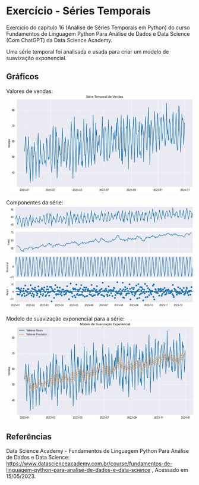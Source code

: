 # Exercício - Séries Temporais

Exercício do capítulo 16 (Análise de Séries Temporais em Python) do 
curso Fundamentos de Linguagem Python Para Análise de Dados e Data Science (Com ChatGPT) da Data Science Academy.

Uma série temporal foi analisada e usada para criar um modelo de suavização exponencial.

## Gráficos

Valores de vendas:
![Serie-Valores](SerieTemporal-ValoresVendas.png)



Componentes da série:
![Serie-Componentes](SerieTemporal-Componentes.png)



Modelo de suavização exponencial para a série:
![Serie-Modelo](SerieTemporal-Modelo.png)

## Referências
Data Science Academy - Fundamentos de Linguagem Python Para Análise de Dados e Data Science: 
https://www.datascienceacademy.com.br/course/fundamentos-de-linguagem-python-para-analise-de-dados-e-data-science , 
Acessado em 15/05/2023.